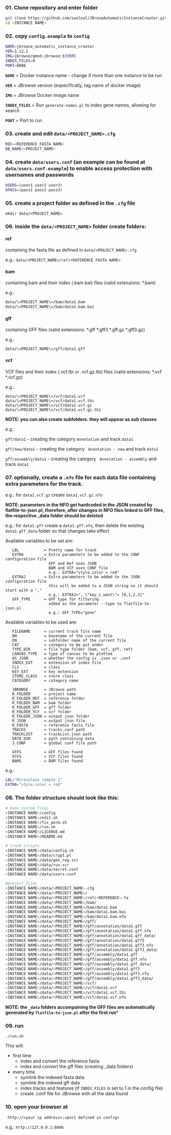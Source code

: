 ### 01. Clone repository and enter folder

 ```bash
git clone https://github.com/sauloal/JBroseAutomaticInstanceCreator.git <INSTANCE NAME>
cd <INSTANCE NAME>
 ```

### 02. copy ```config.example``` to ```config```
 ```bash
NAME=jbrowse_automatic_instance_creator
VER=1.12.1
IMG=jbrowse/gmod-jbrowse:${VER}
INDEX_FILES=0
PORT=8006
```

**```NAME```**        = Docker instance name - change if more than one instance to be run

**```VER```**         = JBrowse version (especifically, tag name of docker image)

**```IMG```**         = JBrowse Docker image name

**```INDEX_FILES```** = Run ```generate-names.pl``` to index gene names, allowing for search

**```PORT```**        = Port to run

### 03. create and edit ```data/<PROJECT_NAME>.cfg```

 ```bash
REF=<REFERENCE FASTA NAME>
DB_NAME=<PROJECT_NAME>
```

### 04. create ```data/users.conf``` (an example can be found at ```data/users.conf.example```) to enable access protection with usernames and passwords 

 ``` bash
USERS=(user1 user2 user3)
UPASS=(pass1 pass2 pass3)
```

### 05. create a project folder as defined in the ```.cfg``` file

 ```mkdir data/<PROJECT_NAME>```

### 06. inside the ```data/<PROJECT_NAME>``` folder create folders:

#### ref
 containing the fasta file as defined in ```data/<PROJECT_NAME>.cfg```

  e.g.: ```data/<PROJECT_NAME>/ref/<REFERENCE FASTA NAME>```

#### bam
 containing bam and their index (.bam.bai) files (valid extensions: *.bam)

  e.g.: 
 ```bash
data/\<PROJECT_NAME\>/bam/data1.bam
data/\<PROJECT_NAME\>/bam/data1.bam.bai
 ```

#### gff
 containing GFF files (valid extensions: *.gff *.gff3 *.gff.gz *.gff3.gz)

  e.g.: 
 ```
data/\<PROJECT_NAME\>/gff/data1.gff
```

#### vcf
 VCF files and their index (.vcf.tbi or .vcf.gz.tbi) files (valid extensions: *.vcf  *.vcf.gz)

  e.g.:
 ```
data/\<PROJECT_NAME\>/vcf/data1.vcf
data/\<PROJECT_NAME\>/vcf/data1.vcf.tbi
data/\<PROJECT_NAME\>/vcf/data2.vcf.gz
data/\<PROJECT_NAME\>/vcf/data1.vcf.gz.tbi
```

  **NOTE: you can also create subfolders. they will appear as sub classes**
  
  e.g.: 
  
  ``` gff/data1 ``` - creating the category ``` Annotation ``` and track ``` data1 ```


  ``` gff/new/data1 ``` - creating the category ``` Annotation - new``` and track ``` data1 ```


  ``` gff/assembly/data1 ``` - creating the category ``` Annotation - assembly``` and track ``` data1 ```


### 07. optionally, create a ```.nfo``` file for each data file containing extra parameters for the track.

  e.g.: for ```data1.vcf.gz``` create ```data1.vcf.gz.nfo```

 **NOTE: parameters in the NFO get hardcoded in the JSON created by flatfile-to-json.pl, therefore, after changes in NFO files linked to GFF files, the respective _data folder should be deleted**
 
 e.g.: for ```data1.gff``` create a ```data1.gff.nfo```, then delete the existing ```data1.gff_data``` folder so that changes take effect

  Available variables to be set are:
 ```
    LBL           = Pretty name for track
    EXTRA         = Extra parameters to be added to the CONF configuration file
                    GFF and Ref uses JSON
                    BAM and VCF uses CONF file
                    e.g.: EXTRA="style.color = red"
    EXTRAJ        = Extra parameters to be added to the JSON configuration file
                    this will be added to a JSON string so it should start with a ","
                    e.g.: EXTRAJ=", \"key_i_want\"= [0,1,2,3]"
    GFF_TYPE      = GFF type for filtering
                    added as the parameter --type to flatfile-to-json.pl 
                    e.g.: GFF_TYPE="gene"
```

  Available variables to be used are:
 ```
    FILENAME      = current track file name
    BN            = basename of the current file
    DN            = subfolder name of the current file
    CAT           = category to be put under
    TYPE_DIR      = file type folder (bam, vcf, gff, ref)
    CANVAS_TYPE   = type of canvas to be plotted
    AS_JSON       = whether the config is .json or .conf
    INDEX_EXT     = extension of index file
    CLS           = class
    KEY_EXT       = key extension
    STORE_CLASS   = store class
    CATEGORY      = category name

    JBROWSE       = JBrowse path
    R_FOLDER      = project name
    R_FOLDER_REF  = reference folder
    R_FOLDER_BAM  = bam folder
    R_FOLDER_GFF  = gff folder
    R_FOLDER_VCF  = vcf folder
    R_FOLDER_JSON = output json folder
    R_JSON        = output json file
    R_FASTA       = reference fasta file
    TRACKS        = tracks.conf path
    TRACKLIST     = trackList.json path
    DATA_DIR      = path containing data
    J_CONF        = global conf file path

    GFFS          = GFF files found
    VCFS          = VCF files found
    BAMS          = BAM files found
 ```

  e.g.:
 ```bash
LBL="Miraculous sample 1"
EXTRA="style.color = red"
```


### 08. The folder structure should look like this:
 ```bash
# base system files
<INSTANCE NAME>/config
<INSTANCE NAME>/edit.sh
<INSTANCE NAME>/fix_perm.sh
<INSTANCE NAME>/run.sh
<INSTANCE NAME>/LICENSE.md
<INSTANCE NAME>/README.md

# track scripts
<INSTANCE NAME>/data/config.sh
<INSTANCE NAME>/data/crypt.pl
<INSTANCE NAME>/data/gen_reg.scr
<INSTANCE NAME>/data/run.scr
<INSTANCE NAME>/data/secret.conf
<INSTANCE NAME>/data/users.conf

#project files
<INSTANCE NAME>/data/<PROJECT_NAME>.cfg
<INSTANCE NAME>/data/<PROJECT_NAME>/
<INSTANCE NAME>/data/<PROJECT_NAME>/ref/<REFERENCE>.fa
<INSTANCE NAME>/data/<PROJECT_NAME>/bam/
<INSTANCE NAME>/data/<PROJECT_NAME>/bam/data1.bam
<INSTANCE NAME>/data/<PROJECT_NAME>/bam/data1.bam.bai
<INSTANCE NAME>/data/<PROJECT_NAME>/bam/data1.bam.nfo
<INSTANCE NAME>/data/<PROJECT_NAME>/gff/
<INSTANCE NAME>/data/<PROJECT_NAME>/gff/annotation/data1.gff
<INSTANCE NAME>/data/<PROJECT_NAME>/gff/annotation/data1.gff.nfo
<INSTANCE NAME>/data/<PROJECT_NAME>/gff/annotation/data1.gff_data/
<INSTANCE NAME>/data/<PROJECT_NAME>/gff/annotation/data1.gff3
<INSTANCE NAME>/data/<PROJECT_NAME>/gff/annotation/data1.gff3.nfo
<INSTANCE NAME>/data/<PROJECT_NAME>/gff/annotation/data1.gff3_data/
<INSTANCE NAME>/data/<PROJECT_NAME>/gff/assembly/data1.gff
<INSTANCE NAME>/data/<PROJECT_NAME>/gff/assembly/data1.gff.nfo
<INSTANCE NAME>/data/<PROJECT_NAME>/gff/assembly/data1.gff_data/
<INSTANCE NAME>/data/<PROJECT_NAME>/gff/assembly/data1.gff3
<INSTANCE NAME>/data/<PROJECT_NAME>/gff/assembly/data1.gff3.nfo
<INSTANCE NAME>/data/<PROJECT_NAME>/gff/assembly/data1.gff3_data/
<INSTANCE NAME>/data/<PROJECT_NAME>/vcf/
<INSTANCE NAME>/data/<PROJECT_NAME>/vcf/data1.vcf
<INSTANCE NAME>/data/<PROJECT_NAME>/vcf/data1.vcf.tbi
<INSTANCE NAME>/data/<PROJECT_NAME>/vcf/data1.vcf.nfo
```

**NOTE: the ```_data``` folders accompaining the GFF files are automatically generated by ```flatfile-to-json.pl``` after the first run*** 

### 09. run
 ``` ./run.sh ```

This will:
* first time
  * index and convert the reference fasta
  * index and convert the gff files (creating _data folders)
* every time
  * symlink the indexed fasta data
  * symlink the indexed gff data
  * index tracks and features (if ```INDEX_FILES``` is set to 1 in the config file)
  * create .conf file for JBrowse with all the data found

### 10. open your browser at
 ``` http://<your ip address>:<port defined in config>```

 e.g.: ```http://127.0.0.1:8006```
